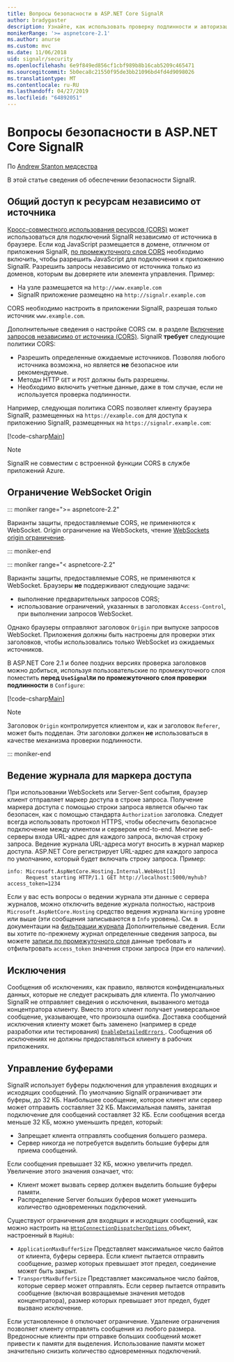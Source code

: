 ```yaml
---
title: Вопросы безопасности в ASP.NET Core SignalR
author: bradygaster
description: Узнайте, как использовать проверку подлинности и авторизации в ASP.NET Core SignalR.
monikerRange: '>= aspnetcore-2.1'
ms.author: anurse
ms.custom: mvc
ms.date: 11/06/2018
uid: signalr/security
ms.openlocfilehash: 6e9f849ed856cf1cbf989b8b16cab5209c465471
ms.sourcegitcommit: 5b0eca8c21550f95de3bb21096bd4fd4d9098026
ms.translationtype: MT
ms.contentlocale: ru-RU
ms.lasthandoff: 04/27/2019
ms.locfileid: "64892051"
---
```

# <a name="security-considerations-in-aspnet-core-signalr"></a>Вопросы безопасности в ASP.NET Core SignalR

По [Andrew Stanton медсестра](https://twitter.com/anurse)

В этой статье сведения об обеспечении безопасности SignalR.

## <a name="cross-origin-resource-sharing"></a>Общий доступ к ресурсам независимо от источника

[Кросс-совместного использования ресурсов (CORS)](https://www.w3.org/TR/cors/) может использоваться для подключений SignalR независимо от источника в браузере. Если код JavaScript размещается в домене, отличном от приложения SignalR, [по промежуточного слоя CORS](xref:security/cors) необходимо включить, чтобы разрешить JavaScript для подключения к приложению SignalR. Разрешить запросы независимо от источника только из доменов, которым вы доверяете или элемента управления. Пример:

* На узле размещается на `http://www.example.com`
* SignalR приложение размещено на `http://signalr.example.com`

CORS необходимо настроить в приложении SignalR, разрешая только источник `www.example.com`.

Дополнительные сведения о настройке CORS см. в разделе [Включение запросов независимо от источника (CORS)](xref:security/cors). SignalR **требует** следующие политики CORS:

* Разрешить определенные ожидаемые источников. Позволяя любого источника возможна, но является **не** безопасное или рекомендуемые.
* Методы HTTP `GET` и `POST` должны быть разрешены.
* Необходимо включить учетные данные, даже в том случае, если не используется проверка подлинности.

Например, следующая политика CORS позволяет клиенту браузера SignalR, размещенных на `https://example.com` для доступа к приложению SignalR, размещенных на `https://signalr.example.com`:

[!code-csharp[Main](security/sample/Startup.cs?name=snippet1)]

> [!NOTE]
> SignalR не совместим с встроенной функции CORS в службе приложений Azure.

## <a name="websocket-origin-restriction"></a>Ограничение WebSocket Origin

::: moniker range=">= aspnetcore-2.2"

Варианты защиты, предоставляемые CORS, не применяются к WebSocket. Origin ограничение на WebSockets, чтение [WebSockets origin ограничение](xref:fundamentals/websockets#websocket-origin-restriction).

::: moniker-end

::: moniker range="< aspnetcore-2.2"

Варианты защиты, предоставляемые CORS, не применяются к WebSocket. Браузеры **не** поддерживают следующие задачи:

* выполнение предварительных запросов CORS;
* использование ограничений, указанных в заголовках `Access-Control`, при выполнении запросов WebSocket.

Однако браузеры отправляют заголовок `Origin` при выпуске запросов WebSocket. Приложения должны быть настроены для проверки этих заголовков, чтобы использовались только WebSocket из ожидаемых источников.

В ASP.NET Core 2.1 и более поздних версиях проверка заголовков можно добиться, используя пользовательские по промежуточного слоя поместить **перед `UseSignalR`и по промежуточного слоя проверки подлинности** в `Configure`:

[!code-csharp[Main](security/sample/Startup.cs?name=snippet2)]

> [!NOTE]
> Заголовок `Origin` контролируется клиентом и, как и заголовок `Referer`, может быть подделан. Эти заголовки должен **не** использоваться в качестве механизма проверки подлинности.

::: moniker-end

## <a name="access-token-logging"></a>Ведение журнала для маркера доступа

При использовании WebSockets или Server-Sent события, браузер клиент отправляет маркер доступа в строке запроса. Получение маркера доступа с помощью строки запроса является обычно так безопасен, как с помощью стандарта `Authorization` заголовка. Следует всегда использовать протокол HTTPS, чтобы обеспечить безопасное подключение между клиентом и сервером end-to-end. Многие веб-серверы входа URL-адрес для каждого запроса, включая строку запроса. Ведение журнала URL-адреса могут вносить в журнал маркер доступа. ASP.NET Core регистрирует URL-адрес для каждого запроса по умолчанию, который будет включать строку запроса. Пример:

```
info: Microsoft.AspNetCore.Hosting.Internal.WebHost[1]
      Request starting HTTP/1.1 GET http://localhost:5000/myhub?access_token=1234
```

Если у вас есть вопросы о ведении журнала эти данные с сервера журналов, можно отключить ведение журнала полностью, настроив `Microsoft.AspNetCore.Hosting` средство ведения журнала `Warning` уровне или выше (эти сообщения записываются в `Info` уровень). См. в документации на [фильтрации журнала](xref:fundamentals/logging/index#log-filtering) Дополнительные сведения. Если вы хотите по-прежнему журнал определенные сведения запроса, вы можете [записи по промежуточного слоя](xref:fundamentals/middleware/write) данные требовать и отфильтровать `access_token` значения строки запроса (при его наличии).

## <a name="exceptions"></a>Исключения

Сообщения об исключениях, как правило, являются конфиденциальных данных, которые не следует раскрывать для клиента. По умолчанию SignalR не отправляет сведения о исключения, вызванного метода концентратора клиенту. Вместо этого клиент получает универсальное сообщение, указывающее, что произошла ошибка. Доставка сообщений исключения клиенту может быть заменено (например в среде разработки или тестирования) [ `EnableDetailedErrors` ](xref:signalr/configuration#configure-server-options). Сообщения об исключениях не должны предоставляться клиенту в рабочих приложениях.

## <a name="buffer-management"></a>Управление буферами

SignalR использует буферы подключения для управления входящих и исходящих сообщений. По умолчанию SignalR ограничивает эти буферы, до 32 КБ. Наибольшее сообщение, которое клиент или сервер может отправить составляет 32 КБ. Максимальная память, занятая подключение для сообщений составляет 32 КБ. Если сообщения всегда меньше 32 КБ, можно уменьшить предел, который:

* Запрещает клиента отправлять сообщения большего размера.
* Сервер никогда не потребуется выделить большие буферы для приема сообщений.

Если сообщения превышает 32 КБ, можно увеличить предел. Увеличение этого значения означает, что:

* Клиент может вызвать сервер должен выделить большие буферы памяти.
* Распределение Server больших буферов может уменьшить количество одновременных подключений.

Существуют ограничения для входящих и исходящих сообщений, как можно настроить на [ `HttpConnectionDispatcherOptions` ](xref:signalr/configuration#configure-server-options) объект, настроенный в `MapHub`:

* `ApplicationMaxBufferSize` Представляет максимальное число байтов от клиента, буферы сервера. Если клиент пытается отправить сообщение, размер которых превышает этот предел, соединение может быть закрыт.
* `TransportMaxBufferSize` Представляет максимальное число байтов, которые сервер может отправлять. Если сервер пытается отправить сообщение (включая возвращаемые значения методов концентратора), размер которых превышает этот предел, будет вызвано исключение.

Если установленное `0` отключает ограничение. Удаление ограничения позволяет клиенту отправлять сообщения из любого размера. Вредоносные клиенты при отправке больших сообщений может привести к памяти для выделения. Использование памяти может значительно снизить количество одновременных подключений.
